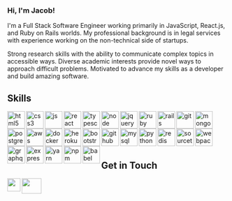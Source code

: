 ### Hi, I'm Jacob! 

I'm a Full Stack Software Engineer working primarily in JavaScript, React.js, and Ruby on Rails worlds. My professional background is in legal services with experience working on the non-technical side of startups. 

Strong research skills with the ability to communicate complex topics in accessible ways. Diverse academic interests provide novel ways to approach difficult problems. Motivated to advance my skills as a developer and build amazing software. 

## Skills 

<p align="left">
  <img src="https://icongr.am/devicon/html5-original.svg?size=128&color=currentColor" alt="html5" align="left" width="40" height="40"/>
  <img src="https://icongr.am/devicon/css3-original.svg?size=128&color=currentColor" alt="css3" align="left" width="40" height="40"/>
  <img src="https://icongr.am/devicon/javascript-original.svg?size=128&color=currentColor" alt="js" align="left" width="40" height="40"/>
  <img src="https://icongr.am/devicon/react-original.svg?size=128&color=currentColor" alt="react" align="left" width="40" height="40"/>
  <img src="https://icongr.am/devicon/typescript-original.svg?size=128&color=currentColor" alt="typescript" align="left" width="40" height="40"/>
  <img src="https://icongr.am/devicon/nodejs-original.svg?size=128&color=currentColor" alt="node" align="left" width="40" height="40"/>
  <img src="https://icongr.am/devicon/jquery-original.svg?size=128&color=currentColor" alt="jquery" align="left" width="40" height="40"/>
  <img src="https://icongr.am/devicon/ruby-original.svg?size=128&color=currentColor" alt="ruby" align="left" width="40" height="40"/>
  <img src="https://icongr.am/devicon/rails-original-wordmark.svg?size=128&color=currentColor" alt="rails" align="left" width="40" height="40"/>
  <img src="https://icongr.am/devicon/git-original.svg?size=128&color=currentColor" alt="git" align="left" width="40" height="40"/>
  <img src="https://icongr.am/devicon/mongodb-original-wordmark.svg?size=128&color=currentColor" alt="mongodb" align="left" width="40" height="40"/>
  <img src="https://icongr.am/devicon/postgresql-original.svg?size=128&color=currentColor" alt="postgres" align="left" width="40" height="40"/>
  <img src="https://icongr.am/devicon/amazonwebservices-original.svg?size=128&color=currentColor" alt="aws" align="left" width="40" height="40"/>
  <img src="https://icongr.am/devicon/docker-original.svg?size=128&color=currentColor" alt="docker" align="left" width="40" height="40"/>
  
  <br />
  <br />
  <img src="https://icongr.am/devicon/heroku-original-wordmark.svg?size=128&color=currentColor" alt="heroku" align="left" width="40" height="40"/>
  <img src="https://icongr.am/devicon/bootstrap-plain.svg?size=128&color=currentColor" alt="bootstrap" align="left" width="40" height="40"/>
  <img src="https://icongr.am/devicon/github-original.svg?size=128&color=currentColor" alt="github" align="left" width="40" height="40"/>
  <img src="https://icongr.am/devicon/mysql-original.svg?size=128&color=currentColor" alt="mysql" align="left" width="40" height="40"/>
  <img src="https://icongr.am/devicon/python-original.svg?size=128&color=currentColor" alt="python" align="left" width="40" height="40"/>
  <img src="https://icongr.am/devicon/redis-original.svg?size=128&color=currentColor" alt="redis" align="left" width="40" height="40"/>
  <img src="https://icongr.am/devicon/sourcetree-original-wordmark.svg?size=128&color=currentColor" alt="sourcetree" align="left" width="40" height="40"/>
  <img src="https://icongr.am/devicon/webpack-original.svg?size=128&color=currentColor" alt="webpack" align="left" width="40" height="40"/>
  <img src="https://upload.wikimedia.org/wikipedia/commons/thumb/1/17/GraphQL_Logo.svg/2048px-GraphQL_Logo.svg.png" alt="graphql" align="left" width="40" height="40"/>
  <img src="https://icongr.am/devicon/express-original.svg?size=128&color=currentColor" alt="express" align="left" width="40" height="40"/>
  <img src="https://icongr.am/devicon/yarn-original.svg?size=128&color=currentColor" alt="yarn" align="left" width="40" height="40"/>
  <img src="https://icongr.am/devicon/npm-original-wordmark.svg?size=128&color=currentColor" alt="npm" align="left" width="40" height="40"/>
  <img src="https://icongr.am/devicon/babel-plain.svg?size=128&color=currentColor" alt="babel" align="left" width="40" height="40"/>
</p>

<br />
&emsp;
<br />


## Get in Touch 
<p>
  <a href="https://www.linkedin.com/in/jacob-marthaller/" target="blank"><img align="left" src="https://icongr.am/devicon/linkedin-original.svg?size=128&color=currentColor" height="30" width="30" /></a>
  <a href="https://marthaller-jr.medium.com/" target="blank"><img align="left" src="http://logok.org/wp-content/uploads/2020/10/Medium-logo-2020-1536x1152.png"  height="35" width="45" /></a>
 </p>

 <br />
 &emsp;
 

